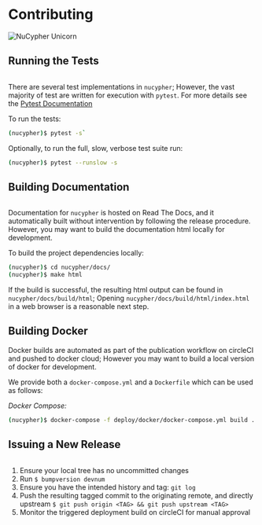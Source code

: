 # Contributing

![NuCypher Unicorn](https://cdn-images-1.medium.com/max/800/1*J31AEMsTP6o_E5QOohn0Hw.png)


## Running the Tests

``` note:: A development installation including the solidity comppiler is required to run the tests
```

There are several test implementations in `nucypher`; However, the vast majority
of test are written for execution with `pytest`.
For more details see the [Pytest Documentation](https://docs.pytest.org/en/latest/)

To run the tests:

```bash
(nucypher)$ pytest -s`
```

Optionally, to run the full, slow, verbose test suite run:

```bash
(nucypher)$ pytest --runslow -s
```

## Building Documentation

``` note:: 'spinx', 'recommonmark', and 'sphinx_rtd_theme' are non-stantdard dependencies that be installed by running 'pip install -e .[docs]' from the project directory.
```

Documentation for `nucypher` is hosted on Read The Docs, and it automatically built without intervention by following the release procedure.
However, you may want to build the documentation html locally for development.

To build the project dependencies locally:

```bash
(nucypher)$ cd nucypher/docs/
(nucypher)$ make html
```

If the build is successful, the resulting html output can be found in `nucypher/docs/build/html`;
Opening `nucypher/docs/build/html/index.html` in a web browser is a reasonable next step.


## Building Docker

Docker builds are automated as part of the publication workflow on circleCI and pushed to docker cloud;
However you may want to build a local version of docker for development.

We provide both a `docker-compose.yml` and a `Dockerfile` which can be used as follows:

*Docker Compose:*

```bash
(nucypher)$ docker-compose -f deploy/docker/docker-compose.yml build .
```

## Issuing a New Release

``` note:: 'bumpversion' is a non-stantdard dependency that can be installed by running 'pip install -e .[deployment]' or 'pip install bumpversion'.
```

1. Ensure your local tree has no uncommitted changes
2. Run `$ bumpversion devnum`
3. Ensure you have the intended history and tag: `git log`
4. Push the resulting tagged commit to the originating remote, and directly upstream `$ git push origin <TAG> && git push upstream <TAG>`
5. Monitor the triggered deployment build on circleCI for manual approval
